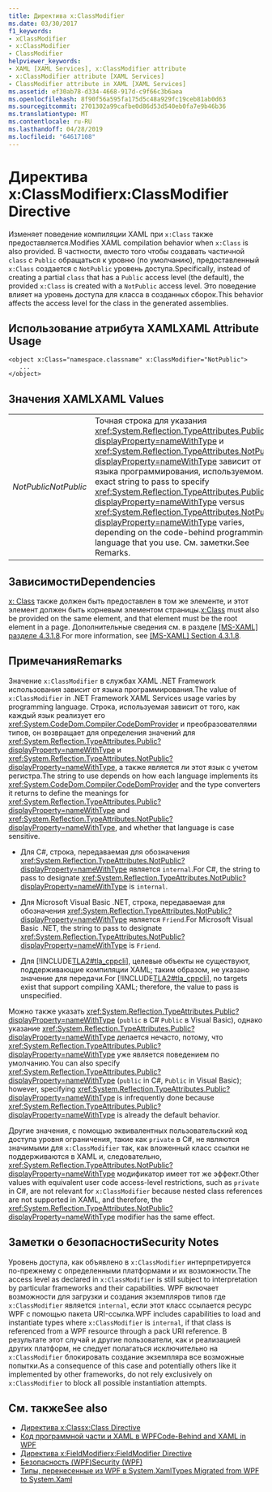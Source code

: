```yaml
---
title: Директива x:ClassModifier
ms.date: 03/30/2017
f1_keywords:
- xClassModifier
- x:ClassModifier
- ClassModifier
helpviewer_keywords:
- XAML [XAML Services], x:ClassModifier attribute
- x:ClassModifier attribute [XAML Services]
- ClassModifier attribute in XAML [XAML Services]
ms.assetid: ef30ab78-d334-4668-917d-c9f66c3b6aea
ms.openlocfilehash: 8f90f56a595fa175d5c48a929fc19ceb81ab0d63
ms.sourcegitcommit: 2701302a99cafbe0d86d53d540eb0fa7e9b46b36
ms.translationtype: MT
ms.contentlocale: ru-RU
ms.lasthandoff: 04/28/2019
ms.locfileid: "64617108"
---
```

# <a name="xclassmodifier-directive"></a><span data-ttu-id="bde77-102">Директива x:ClassModifier</span><span class="sxs-lookup"><span data-stu-id="bde77-102">x:ClassModifier Directive</span></span>
<span data-ttu-id="bde77-103">Изменяет поведение компиляции XAML при `x:Class` также предоставляется.</span><span class="sxs-lookup"><span data-stu-id="bde77-103">Modifies XAML compilation behavior when `x:Class` is also provided.</span></span> <span data-ttu-id="bde77-104">В частности, вместо того чтобы создавать частичной `class` с `Public` обращаться к уровню (по умолчанию), предоставленный `x:Class` создается с `NotPublic` уровень доступа.</span><span class="sxs-lookup"><span data-stu-id="bde77-104">Specifically, instead of creating a partial `class` that has a `Public` access level (the default), the provided `x:Class` is created with a `NotPublic` access level.</span></span> <span data-ttu-id="bde77-105">Это поведение влияет на уровень доступа для класса в созданных сборок.</span><span class="sxs-lookup"><span data-stu-id="bde77-105">This behavior affects the access level for the class in the generated assemblies.</span></span>  
  
## <a name="xaml-attribute-usage"></a><span data-ttu-id="bde77-106">Использование атрибута XAML</span><span class="sxs-lookup"><span data-stu-id="bde77-106">XAML Attribute Usage</span></span>  
  
```  
<object x:Class="namespace.classname" x:ClassModifier="NotPublic">  
   ...  
</object>  
```  
  
## <a name="xaml-values"></a><span data-ttu-id="bde77-107">Значения XAML</span><span class="sxs-lookup"><span data-stu-id="bde77-107">XAML Values</span></span>  
  
|||  
|-|-|  
|<span data-ttu-id="bde77-108">*NotPublic*</span><span class="sxs-lookup"><span data-stu-id="bde77-108">*NotPublic*</span></span>|<span data-ttu-id="bde77-109">Точная строка для указания <xref:System.Reflection.TypeAttributes.Public?displayProperty=nameWithType> и <xref:System.Reflection.TypeAttributes.NotPublic?displayProperty=nameWithType> зависит от кода языка программирования, используемом.</span><span class="sxs-lookup"><span data-stu-id="bde77-109">The exact string to pass to specify <xref:System.Reflection.TypeAttributes.Public?displayProperty=nameWithType> versus <xref:System.Reflection.TypeAttributes.NotPublic?displayProperty=nameWithType> varies, depending on the code-behind programming language that you use.</span></span> <span data-ttu-id="bde77-110">См. заметки.</span><span class="sxs-lookup"><span data-stu-id="bde77-110">See Remarks.</span></span>|  
  
## <a name="dependencies"></a><span data-ttu-id="bde77-111">Зависимости</span><span class="sxs-lookup"><span data-stu-id="bde77-111">Dependencies</span></span>  
 <span data-ttu-id="bde77-112">[x: Class](x-class-directive.md) также должен быть предоставлен в том же элементе, и этот элемент должен быть корневым элементом страницы.</span><span class="sxs-lookup"><span data-stu-id="bde77-112">[x:Class](x-class-directive.md) must also be provided on the same element, and that element must be the root element in a page.</span></span> <span data-ttu-id="bde77-113">Дополнительные сведения см. в разделе [ \[MS-XAML\] разделе 4.3.1.8](https://go.microsoft.com/fwlink/?LinkId=114525).</span><span class="sxs-lookup"><span data-stu-id="bde77-113">For more information, see [\[MS-XAML\] Section 4.3.1.8](https://go.microsoft.com/fwlink/?LinkId=114525).</span></span>  
  
## <a name="remarks"></a><span data-ttu-id="bde77-114">Примечания</span><span class="sxs-lookup"><span data-stu-id="bde77-114">Remarks</span></span>  
 <span data-ttu-id="bde77-115">Значение `x:ClassModifier` в службах XAML .NET Framework использования зависит от языка программирования.</span><span class="sxs-lookup"><span data-stu-id="bde77-115">The value of `x:ClassModifier` in .NET Framework XAML Services usage varies by programming language.</span></span> <span data-ttu-id="bde77-116">Строка, используемая зависит от того, как каждый язык реализует его <xref:System.CodeDom.Compiler.CodeDomProvider> и преобразователями типов, он возвращает для определения значений для <xref:System.Reflection.TypeAttributes.Public?displayProperty=nameWithType> и <xref:System.Reflection.TypeAttributes.NotPublic?displayProperty=nameWithType>, а также является ли этот язык с учетом регистра.</span><span class="sxs-lookup"><span data-stu-id="bde77-116">The string to use depends on how each language implements its <xref:System.CodeDom.Compiler.CodeDomProvider> and the type converters it returns to define the meanings for <xref:System.Reflection.TypeAttributes.Public?displayProperty=nameWithType> and <xref:System.Reflection.TypeAttributes.NotPublic?displayProperty=nameWithType>, and whether that language is case sensitive.</span></span>  
  
- <span data-ttu-id="bde77-117">Для C#, строка, передаваемая для обозначения <xref:System.Reflection.TypeAttributes.NotPublic?displayProperty=nameWithType> является `internal`.</span><span class="sxs-lookup"><span data-stu-id="bde77-117">For C#, the string to pass to designate <xref:System.Reflection.TypeAttributes.NotPublic?displayProperty=nameWithType> is `internal`.</span></span>  
  
- <span data-ttu-id="bde77-118">Для Microsoft Visual Basic .NET, строка, передаваемая для обозначения <xref:System.Reflection.TypeAttributes.NotPublic?displayProperty=nameWithType> является `Friend`.</span><span class="sxs-lookup"><span data-stu-id="bde77-118">For Microsoft Visual Basic .NET, the string to pass to designate <xref:System.Reflection.TypeAttributes.NotPublic?displayProperty=nameWithType> is `Friend`.</span></span>  
  
- <span data-ttu-id="bde77-119">Для [!INCLUDE[TLA2#tla_cppcli](../../../includes/tla2sharptla-cppcli-md.md)], целевые объекты не существуют, поддерживающие компиляции XAML; таким образом, не указано значение для передачи.</span><span class="sxs-lookup"><span data-stu-id="bde77-119">For [!INCLUDE[TLA2#tla_cppcli](../../../includes/tla2sharptla-cppcli-md.md)], no targets exist that support compiling XAML; therefore, the value to pass is unspecified.</span></span>  
  
 <span data-ttu-id="bde77-120">Можно также указать <xref:System.Reflection.TypeAttributes.Public?displayProperty=nameWithType> (`public` в C# `Public` в Visual Basic), однако указание <xref:System.Reflection.TypeAttributes.Public?displayProperty=nameWithType> делается нечасто, потому, что <xref:System.Reflection.TypeAttributes.Public?displayProperty=nameWithType> уже является поведением по умолчанию.</span><span class="sxs-lookup"><span data-stu-id="bde77-120">You can also specify <xref:System.Reflection.TypeAttributes.Public?displayProperty=nameWithType> (`public` in C#, `Public` in Visual Basic); however, specifying <xref:System.Reflection.TypeAttributes.Public?displayProperty=nameWithType> is infrequently done because <xref:System.Reflection.TypeAttributes.Public?displayProperty=nameWithType> is already the default behavior.</span></span>  
  
 <span data-ttu-id="bde77-121">Другие значения, с помощью эквивалентных пользовательский код доступа уровня ограничения, такие как `private` в C#, не являются значимыми для `x:ClassModifier` так, как вложенный класс ссылки не поддерживаются в XAML и, следовательно, <xref:System.Reflection.TypeAttributes.NotPublic?displayProperty=nameWithType> модификатор имеет тот же эффект.</span><span class="sxs-lookup"><span data-stu-id="bde77-121">Other values with equivalent user code access-level restrictions, such as `private` in C#, are not relevant for `x:ClassModifier` because nested class references are not supported in XAML, and therefore, the <xref:System.Reflection.TypeAttributes.NotPublic?displayProperty=nameWithType> modifier has the same effect.</span></span>  
  
## <a name="security-notes"></a><span data-ttu-id="bde77-122">Заметки о безопасности</span><span class="sxs-lookup"><span data-stu-id="bde77-122">Security Notes</span></span>  
 <span data-ttu-id="bde77-123">Уровень доступа, как объявлено в `x:ClassModifier` интерпретируется по-прежнему с определенными платформами и их возможности.</span><span class="sxs-lookup"><span data-stu-id="bde77-123">The access level as declared in `x:ClassModifier` is still subject to interpretation by particular frameworks and their capabilities.</span></span> <span data-ttu-id="bde77-124">WPF включает возможности для загрузки и создания экземпляров типов где `x:ClassModifier` является `internal`, если этот класс ссылается ресурс WPF с помощью пакета URI-ссылка.</span><span class="sxs-lookup"><span data-stu-id="bde77-124">WPF includes capabilities to load and instantiate types where `x:ClassModifier` is `internal`, if that class is referenced from a WPF resource through a pack URI reference.</span></span> <span data-ttu-id="bde77-125">В результате этот случай и другие пользователи, как и реализацией других платформ, не следует полагаться исключительно на `x:ClassModifier` блокировать создание экземпляра все возможные попытки.</span><span class="sxs-lookup"><span data-stu-id="bde77-125">As a consequence of this case and potentially others like it implemented by other frameworks, do not rely exclusively on `x:ClassModifier` to block all possible instantiation attempts.</span></span>  
  
## <a name="see-also"></a><span data-ttu-id="bde77-126">См. также</span><span class="sxs-lookup"><span data-stu-id="bde77-126">See also</span></span>

- [<span data-ttu-id="bde77-127">Директива x:Class</span><span class="sxs-lookup"><span data-stu-id="bde77-127">x:Class Directive</span></span>](x-class-directive.md)
- [<span data-ttu-id="bde77-128">Код программной части и XAML в WPF</span><span class="sxs-lookup"><span data-stu-id="bde77-128">Code-Behind and XAML in WPF</span></span>](../wpf/advanced/code-behind-and-xaml-in-wpf.md)
- [<span data-ttu-id="bde77-129">Директива x:FieldModifier</span><span class="sxs-lookup"><span data-stu-id="bde77-129">x:FieldModifier Directive</span></span>](x-fieldmodifier-directive.md)
- [<span data-ttu-id="bde77-130">Безопасность (WPF)</span><span class="sxs-lookup"><span data-stu-id="bde77-130">Security (WPF)</span></span>](../wpf/security-wpf.md)
- [<span data-ttu-id="bde77-131">Типы, перенесенные из WPF в System.Xaml</span><span class="sxs-lookup"><span data-stu-id="bde77-131">Types Migrated from WPF to System.Xaml</span></span>](types-migrated-from-wpf-to-system-xaml.md)
